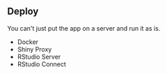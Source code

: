 ## <span>Deploy</span>

You can't just put the app on a server and run it as is. 

<ul class="list-unstyled">
  <li><i class="fa fa-angle-right"></i> Docker</li>
  <li><i class="fa fa-angle-right"></i> Shiny Proxy</li>
  <li><i class="fa fa-angle-right"></i> RStudio Server</li>
  <li><i class="fa fa-angle-right"></i> RStudio Connect</li>
</ul>
